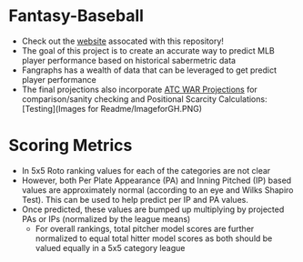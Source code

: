 # Fantasy-Baseball
* Check out the [website](https://dissipation.github.io/DarshDSPortfolio/) assocated with this repository!
* The goal of this project is to create an accurate way to predict MLB player performance based on historical sabermetric data
* Fangraphs has a wealth of data that can be leveraged to get predict player performance
* The final projections also incorporate [ATC WAR Projections](https://www.fangraphs.com/projections.aspx?pos=all&stats=bat&type=atc&team=0&lg=all&players=0) for comparison/sanity checking and Positional Scarcity Calculations:
[Testing](Images for Readme/ImageforGH.PNG)

# Scoring Metrics
* In 5x5 Roto ranking values for each of the categories are not clear
* However, both Per Plate Appearance (PA) and Inning Pitched (IP) based values are approximately normal (according to an eye and Wilks Shapiro Test). This can be used to help predict per IP and PA values.
* Once predicted, these values are bumped up multiplying by projected PAs or IPs (normalized by the league means)
    * For overall rankings, total pitcher model scores are further normalized to equal total hitter model scores as both should be valued equally in a 5x5 category league
